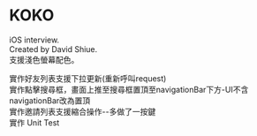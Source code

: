 # KOKO
iOS interview.  
Created by David Shiue.  
支援淺色螢幕配色。  

實作好友列表⽀援下拉更新(重新呼叫request)  
實作點擊搜尋框，畫⾯上推至搜尋框置頂至navigationBar下⽅-UI不含navigationBar改為置頂  
實作邀請列表⽀援縮合操作--多做了一按鍵  
實作 Unit Test  
